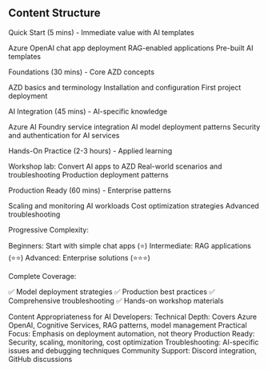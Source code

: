 
## Content Structure

Quick Start (5 mins) - Immediate value with AI templates

Azure OpenAI chat app deployment
RAG-enabled applications
Pre-built AI templates

Foundations (30 mins) - Core AZD concepts

AZD basics and terminology
Installation and configuration
First project deployment

AI Integration (45 mins) - AI-specific knowledge

Azure AI Foundry service integration
AI model deployment patterns
Security and authentication for AI services

Hands-On Practice (2-3 hours) - Applied learning

Workshop lab: Convert AI apps to AZD
Real-world scenarios and troubleshooting
Production deployment patterns

Production Ready (60 mins) - Enterprise patterns

Scaling and monitoring AI workloads
Cost optimization strategies
Advanced troubleshooting

Progressive Complexity:

Beginners: Start with simple chat apps (⭐)
Intermediate: RAG applications (⭐⭐)
Advanced: Enterprise solutions (⭐⭐⭐)

Complete Coverage:

✅ Model deployment strategies
✅ Production best practices
✅ Comprehensive troubleshooting
✅ Hands-on workshop materials

Content Appropriateness for AI Developers:
Technical Depth: Covers Azure OpenAI, Cognitive Services, RAG patterns, model management
Practical Focus: Emphasis on deployment automation, not theory
Production Ready: Security, scaling, monitoring, cost optimization
Troubleshooting: AI-specific issues and debugging techniques
Community Support: Discord integration, GitHub discussions